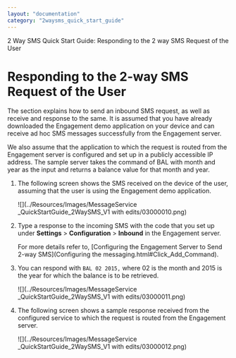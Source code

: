 ```yaml
---
layout: "documentation"
category: "2waysms_quick_start_guide"
---
```

                          

2 Way SMS Quick Start Guide: Responding to the 2 way SMS Request of the User

Responding to the 2-way SMS Request of the User
===============================================

The section explains how to send an inbound SMS request, as well as receive and response to the same. It is assumed that you have already downloaded the Engagement demo application on your device and can receive ad hoc SMS messages successfully from the Engagement server.

We also assume that the application to which the request is routed from the Engagement server is configured and set up in a publicly accessible IP address. The sample server takes the command of BAL with month and year as the input and returns a balance value for that month and year.

1.  The following screen shows the SMS received on the device of the user, assuming that the user is using the Engagement demo application.
    
    ![](../Resources/Images/MessageService _QuickStartGuide_2WaySMS_V1 with edits/03000010.png)
    

2.  Type a response to the incoming SMS with the code that you set up under **Settings** > **Configuration** > **Inbound** in the Engagement server.
    
    For more details refer to, [Configuring the Engagement Server to Send 2-way SMS](Configuring the messaging.html#Click_Add_Command).
    
3.  You can respond with `BAL 02 2015,` where 02 is the month and 2015 is the year for which the balance is to be retrieved.
    
    ![](../Resources/Images/MessageService _QuickStartGuide_2WaySMS_V1 with edits/03000011.png)
    

3.  The following screen shows a sample response received from the configured service to which the request is routed from the Engagement server.
    
    ![](../Resources/Images/MessageService _QuickStartGuide_2WaySMS_V1 with edits/03000012.png)
